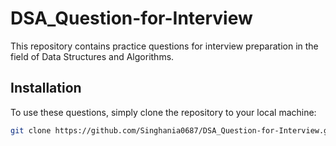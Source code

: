 # DSA_Question-for-Interview

This repository contains practice questions for interview preparation in the field of Data Structures and Algorithms.

## Installation

To use these questions, simply clone the repository to your local machine:

```bash
git clone https://github.com/Singhania0687/DSA_Question-for-Interview.git
